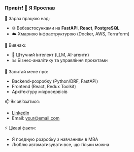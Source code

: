 ### Привіт! 👋 Я Ярослав

🔭 Зараз працюю над:  
- 🌐 Вебзастосунками на **FastAPI**, **React**, **PostgreSQL**  
- ☁️ Хмарною інфраструктурою (Docker, AWS, Terraform)

🧠 Вивчаю:  
- 🤖 Штучний інтелект (LLM, AI-агенти)  
- 📊 Бізнес-аналітику та управління проєктами  

💬 Запитай мене про:  
- Backend-розробку (Python/DRF, FastAPI)
- Frontend (React, Redux Toolkit)
- Архітектуру мікросервісів

📫 Як зв’язатися:  
- [LinkedIn](https://www.linkedin.com/in/yaroslav-markivskyi)  
- Email: your@email.com

⚡ Цікаві факти:  
- Я поєдную розробку з навчанням в MBA  
- Люблю автоматизувати все, що тільки можна
